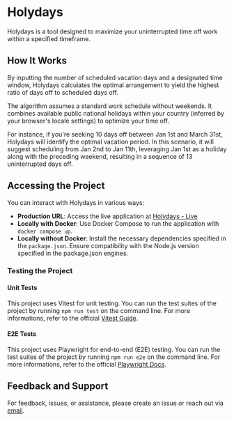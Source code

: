 # Holydays

Holydays is a tool designed to maximize your uninterrupted time off work within a specified timeframe.

## How It Works

By inputting the number of scheduled vacation days and a designated time window, Holydays calculates the optimal arrangement to yield the highest ratio of days off to scheduled days off.

The algorithm assumes a standard work schedule without weekends. It combines available public national holidays within your country (inferred by your browser's locale settings) to optimize your time off.

For instance, if you're seeking 10 days off between Jan 1st and March 31st, Holydays will identify the optimal vacation period. In this scenario, it will suggest scheduling from Jan 2nd to Jan 11th, leveraging Jan 1st as a holiday along with the preceding weekend, resulting in a sequence of 13 uninterrupted days off.

## Accessing the Project

You can interact with Holydays in various ways:

- **Production URL**: Access the live application at [Holydays - Live](https://get-holydays.vercel.app/)
- **Locally with Docker**: Use Docker Compose to run the application with `docker compose up`.
- **Locally without Docker**: Install the necessary dependencies specified in the `package.json`. Ensure compatibility with the Node.js version specified in the package.json engines.

### Testing the Project

#### Unit Tests

This project uses Vitest for unit testing. You can run the test suites of the project by running `npm run test` on the command line. For more informations, refer to the official [Vitest Guide](https://vitest.dev/guide/).

#### E2E Tests

This project uses Playwright for end-to-end (E2E) testing. You can run the test suites of the project by running `npm run e2e` on the command line. For more informations, refer to the official [Playwright Docs](https://playwright.dev/docs/intro).

## Feedback and Support

For feedback, issues, or assistance, please create an issue or reach out via [email](mailto:joaombn97@gmail.com).
